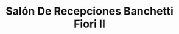 ---
title: "Salón De Recepciones Banchetti Fiori II"
url: /chalchuapa/salon-de-recepciones-banchetti-fiori-ii/
shop: Kosmetik
---